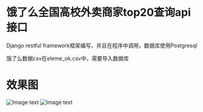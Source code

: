 # 饿了么全国高校外卖商家top20查询api接口
Django restful framework框架编写，并且在程序中调用，数据库使用Postgresql

饿了么数据csv在eleme_ok.csv中，需要导入数据库

# 效果图

![Image text](https://github.com/PythonerKK/eleme-api-by-django-restful-framework/blob/master/images1.png)
![Image text](https://github.com/PythonerKK/eleme-api-by-django-restful-framework/blob/master/images2.png)




